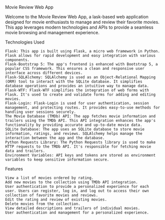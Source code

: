 Movie Review Web App

Welcome to the Movie Review Web App, a lask-based web application designed for movie enthusiasts to manage and review their favorite movies. This app leverages modern technologies and APIs to provide a seamless movie browsing and management experience.

Technologies Used

    Flask: This app is built using Flask, a micro web framework in Python. Flask allows for rapid development and easy integration with various components.
    Flask-Bootstrap 5: The app's frontend is enhanced with Bootstrap 5, a popular CSS framework. This ensures a clean and responsive user interface across different devices.
    Flask-SQLAlchemy: SQLAlchemy is used as an Object-Relational Mapping (ORM) tool to interact with the SQLite database. It simplifies database operations and provides an intuitive way to manage data.
    Flask-WTF: Flask-WTF simplifies the integration of web forms with Flask. It's used to create and validate forms for adding and editing movies.
    Flask-Login: Flask-Login is used for user authentication, session management, and protecting routes. It provides easy-to-use methods for handling user sessions securely.
    The Movie Database (TMDb) API: The app fetches movie information and trailers using the TMDb API. This API integration enhances the app's functionality by providing accurate and up-to-date movie data.
    SQLite Database: The app uses an SQLite database to store movie information, ratings, and reviews. SQLAlchemy helps manage the interaction between the app and the database.
    Python Requests Library: The Python Requests library is used to make HTTP requests to the TMDb API. It's responsible for fetching movie data and trailers.
    Environment Variables: API keys and tokens are stored as environment variables to keep sensitive information secure.

Features

    View a list of movies ordered by rating.
    Add new movies to the collection using TMDb API integration.
	User authentication to provide a personalized experience for each user. Users can register, log in, and log out to access their own collection of favorite movies and reviews.
    Edit the rating and review of existing movies.
    Delete movies from the collection.
    View detailed descriptions and trailers of individual movies.
    User authentication and management for a personalized experience.